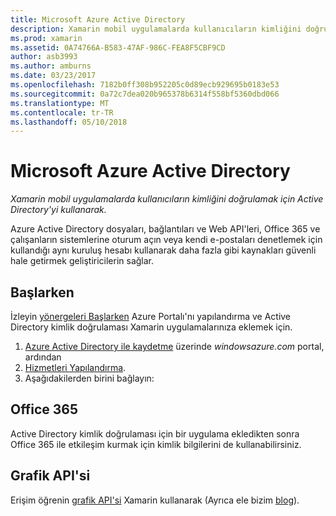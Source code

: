 ```yaml
---
title: Microsoft Azure Active Directory
description: Xamarin mobil uygulamalarda kullanıcıların kimliğini doğrulamak için Active Directory'yi kullanarak.
ms.prod: xamarin
ms.assetid: 0A74766A-B583-47AF-986C-FEA8F5CBF9CD
author: asb3993
ms.author: amburns
ms.date: 03/23/2017
ms.openlocfilehash: 7182b0ff308b952205c0d89ecb929695b0183e53
ms.sourcegitcommit: 0a72c7dea020b965378b6314f558bf5360dbd066
ms.translationtype: MT
ms.contentlocale: tr-TR
ms.lasthandoff: 05/10/2018
---
```

# <a name="microsoft-azure-active-directory"></a>Microsoft Azure Active Directory

_Xamarin mobil uygulamalarda kullanıcıların kimliğini doğrulamak için Active Directory'yi kullanarak._


Azure Active Directory dosyaları, bağlantıları ve Web API'leri, Office 365 ve çalışanların sistemlerine oturum açın veya kendi e-postaları denetlemek için kullandığı aynı kuruluş hesabı kullanarak daha fazla gibi kaynakları güvenli hale getirmek geliştiricilerin sağlar.

## <a name="getting-started"></a>Başlarken

İzleyin [yönergeleri Başlarken](~/cross-platform/data-cloud/active-directory/get-started/index.md) Azure Portalı'nı yapılandırma ve Active Directory kimlik doğrulaması Xamarin uygulamalarınıza eklemek için.

1. [Azure Active Directory ile kaydetme](~/cross-platform/data-cloud/active-directory/get-started/register.md) üzerinde *windowsazure.com* portal, ardından
2. [Hizmetleri Yapılandırma](~/cross-platform/data-cloud/active-directory/get-started/configure.md).
3. Aşağıdakilerden birini bağlayın:

## <a name="office-365"></a>Office 365

Active Directory kimlik doğrulaması için bir uygulama ekledikten sonra Office 365 ile etkileşim kurmak için kimlik bilgilerini de kullanabilirsiniz.

## <a name="graph-api"></a>Grafik API'si

Erişim öğrenin [grafik API'si](~/cross-platform/data-cloud/active-directory/graph.md) Xamarin kullanarak (Ayrıca ele bizim [blog](http://blog.xamarin.com/authenticate-xamarin-mobile-apps-using-azure-active-directory/)).

